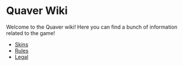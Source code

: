 # Quaver Wiki

Welcome to the Quaver wiki! Here you can find a bunch of information related to the game!

* [Skins](/Skins/)
* [Rules](/Rules/)
* [Legal](/Legal/)
